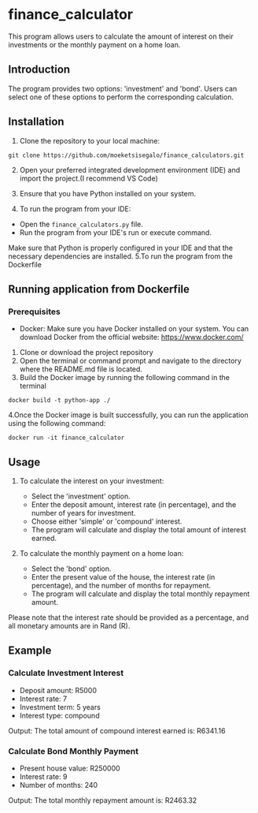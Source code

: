 # finance_calculator

This program allows users to calculate the amount of interest on their investments or the monthly payment on a home loan.

## Introduction

The program provides two options: 'investment' and 'bond'. Users can select one of these options to perform the corresponding calculation.

## Installation

1. Clone the repository to your local machine:
```
git clone https://github.com/moeketsisegalo/finance_calculators.git
```
2. Open your preferred integrated development environment (IDE) and import the project.(I recommend VS Code)

3. Ensure that you have Python installed on your system.
4. To run the program from your IDE:

* Open the `finance_calculators.py` file.
* Run the program from your IDE's run or execute command.

Make sure that Python is properly configured in your IDE and that the necessary dependencies are installed.
5.To run the program from the Dockerfile


## Running application from Dockerfile

### Prerequisites

- Docker: Make sure you have Docker installed on your system. You can download Docker from the official website: https://www.docker.com/

1. Clone or download the project repository
2. Open the terminal or command prompt and navigate to the directory where the README.md file is located.
3. Build the Docker image by running the following command in the terminal 
```
docker build -t python-app ./
```

4.Once the Docker image is built successfully, you can run the application using the following command:
```
docker run -it finance_calculator
```


## Usage

1. To calculate the interest on your investment:
   - Select the 'investment' option.
   - Enter the deposit amount, interest rate (in percentage), and the number of years for investment.
   - Choose either 'simple' or 'compound' interest.
   - The program will calculate and display the total amount of interest earned.

2. To calculate the monthly payment on a home loan:
   - Select the 'bond' option.
   - Enter the present value of the house, the interest rate (in percentage), and the number of months for repayment.
   - The program will calculate and display the total monthly repayment amount.

Please note that the interest rate should be provided as a percentage, and all monetary amounts are in Rand (R).

## Example

### Calculate Investment Interest

- Deposit amount: R5000
- Interest rate: 7
- Investment term: 5 years
- Interest type: compound

Output:
The total amount of compound interest earned is: R6341.16

### Calculate Bond Monthly Payment

- Present house value: R250000
- Interest rate: 9
- Number of months: 240

Output:
The total monthly repayment amount is: R2463.32







